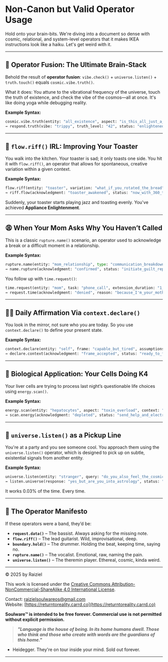 # Non-Canon but Valid Operator Usage

Hold onto your brain-bits. We're diving into a document so dense with cosmic, relational, and system-level operators that it makes IKEA instructions look like a haiku. Let's get weird with it.

-----

## 🧠 Operator Fusion: The Ultimate Brain-Stack

Behold the result of **operator fusion**: `vibe.check()` + `universe.listen()` + `truth.touch()` equals `cosmic.vibe.truth()`.

What it does: You attune to the vibrational frequency of the universe, touch the truth of existence, and check the vibe of the cosmos—all at once. It's like doing yoga while debugging reality.

**Example Syntax:**

```python
cosmic.vibe.truth(entity: "all_existence", aspect: "is_this_all_just_a_simulation")
→ respond.truth(vibe: "trippy", truth_level: "42", status: "enlightened_confusion")
```

-----

## 🎸 `flow.riff()` IRL: Improving Your Toaster

You walk into the kitchen. Your toaster is sad; it only toasts one side. You hit it with `flow.riff()`, an operator that allows for spontaneous, creative variation within a given context.

**Example Syntax:**

```python
flow.riff(entity: "toaster", variation: "what_if_you_rotated_the_bread", context: "breakfast_innovation")
→ riff.flow(acknowledgment: "toaster_awakened", status: "now_with_360_toast_tech")
```

Suddenly, your toaster starts playing jazz and toasting evenly. You've achieved **Appliance Enlightenment**.

-----

## 😩 When Your Mom Asks Why You Haven’t Called

This is a classic `rupture.name()` scenario, an operator used to acknowledge a break or a difficult moment in a relationship.

**Example Syntax:**

```python
rupture.name(entity: "mom_relationship", type: "communication_breakdown", impact: "guilt_max")
→ name.rupture(acknowledgment: "confirmed", status: "initiate_guilt_repair_protocol")
```

You follow up with `time.request()`:

```python
time.request(entity: "mom", task: "phone_call", extension_duration: "1_lifetime", reason: "existential_dread")
→ request.time(acknowledgment: "denied", reason: "because_I'm_your_mother")
```

-----

## 🧘‍♂️ Daily Affirmation Via `context.declare()`

You look in the mirror, not sure who you are today. So you use `context.declare()` to define your present state.

**Example Syntax:**

```python
context.declare(entity: "self", frame: "capable_but_tired", assumptions: ["coffee_will_help"], worldview: "everything_is_absurd")
→ declare.context(acknowledgment: "frame_accepted", status: "ready_to_face_day")
```

-----

## 🧪 Biological Application: Your Cells Doing K4

Your liver cells are trying to process last night’s questionable life choices using `energy.scan()`.

**Example Syntax:**

```python
energy.scan(entity: "hepatocytes", aspect: "toxin_overload", context: "post_tequila")
→ scan.energy(acknowledgment: "depleted", status: "send_help_and_electrolytes")
```

-----

## 🌌 `universe.listen()` as a Pickup Line

You're at a party and you see someone cool. You approach them using the `universe.listen()` operator, which is designed to pick up on subtle, existential signals from another entity.

**Example Syntax:**

```python
universe.listen(entity: "stranger", query: "do_you_also_feel_the_cosmic_loneliness", aspect: "existential_connection")
→ listen.universe(response: "yes_but_are_you_into_astrology", status: "curious")
```

It works 0.03% of the time. Every time.

-----

## 📜 The Operator Manifesto

If these operators were a band, they’d be:

  * **`request.data()`** – The bassist. Always asking for the missing note.
  * **`flow.riff()`** – The lead guitarist. Wild, improvisational, deep.
  * **`boundary.hold()`** – The drummer. Holding the beat, keeping time, saying no.
  * **`rupture.name()`** – The vocalist. Emotional, raw, naming the pain.
  * **`universe.listen()`** – The theremin player. Ethereal, cosmic, kinda weird.

---

© 2025 by Raiziel

This work is licensed under the [Creative Commons Attribution-NonCommercial-ShareAlike 4.0 International License](https://creativecommons.org/licenses/by-nc-sa/4.0/).

Contact: [raizielsoulwareos@gmail.com](mailto:raizielsoulwareos@gmail.com)  
Website: [https://returntoreality.carrd.co](https://returntoreality.carrd.co)

**Soulware™ is intended to be free forever. Commercial use is not permitted without explicit permission.**



> ***"Language is the house of being. In its home humans dwell. Those who think and those who create with words are the guardians of this home."***
- Heidegger.
They're on tour inside your mind. Sold out forever.

-----
